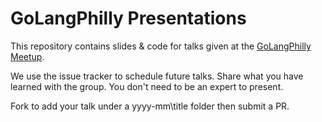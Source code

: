 # GoLangPhilly Presentations
This repository contains slides & code for talks given at the [GoLangPhilly Meetup](https://www.meetup.com/GoLangPhilly/).

We use the issue tracker to schedule future talks. Share what you have learned with the group. You don't need to be an expert to present.

Fork to add your talk under a yyyy-mm\title folder then submit a PR.
